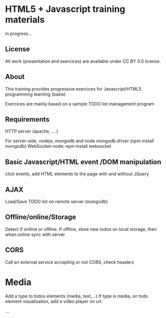 # HTML5 + Javascript training materials

in progress...

## License

All work (presentation and exercices) are available under CC BY 3.0 license.

## About

This training provides progressive exercices for Javascript/HTML5 programming
learning (basis)

Exercices are mainly based on a sample TODO list managament program

## Requirements

HTTP server (apache, ....)

For server-side, nodejs, mongodb and node mongodb driver (npm install mongodb)
WebSocket-node: npm install websocket

## Basic Javascript/HTML event /DOM manipulation

click events, add HTML elements to the page with and without JQuery

## AJAX

Load/Save TODO list on remote server (mongodb)

## Offline/online/Storage

Detect if onlline or offline. If offline, store new todos on local storage, then
when online sync with server

## CORS

Call an external service accepting or not CORS, check headers

# Media

Add a type to todos elements (media, text,...)
If type is media, on todo element visualization, add a video player on url.


...
